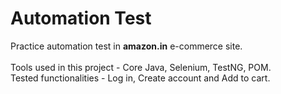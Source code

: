# Automation Test

<p>Practice automation test in <b>amazon.in</b> e-commerce site.<br><br>
Tools used in this project - Core Java, Selenium, TestNG, POM.<br>
  Tested functionalities - Log in, Create account and Add to cart.
